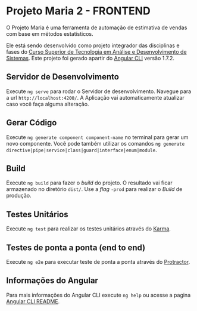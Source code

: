 # Projeto Maria 2 - FRONTEND

O Projeto Maria é uma ferramenta de automação de estimativa de vendas com base em métodos estatísticos.

Ele está sendo desenvolvido como projeto integrador das disciplinas e fases do  [Curso Superior de Tecnologia em Análise e Desenvolvimento de Sistemas](https://www.sc.senai.br/siteinstitucional/curso/superior-de-tecnologia-em-analise-e-desenvolvimento-de-sistemas/3404).
Este projeto foi gerado apartir do [Angular CLI](https://github.com/angular/angular-cli) versão 1.7.2.

## Servidor de Desenvolvimento

Execute `ng serve` para rodar o Servidor de desenvolvimento. Navegue para a url  `http://localhost:4200/`. A Aplicação vai automaticamente atualizar caso você faça alguma alteração.

## Gerar Código

Execute `ng generate component component-name` no terminal  para gerar um novo componente. Você pode também utilizar os comandos 
`ng generate directive|pipe|service|class|guard|interface|enum|module`.

## Build

Execute `ng build` para fazer o *build* do projeto. O resultado vai ficar armazenado no diretório `dist/`. Use a *flag* `-prod` para realizar o *Build* de produção.

## Testes Unitários

Execute `ng test` para realizar os testes unitários através do [Karma](https://karma-runner.github.io).

## Testes de ponta a ponta (end to end)

Execute `ng e2e` para executar teste de ponta a ponta através do [Protractor](http://www.protractortest.org/).

## Informações do Angular

Para mais informações do Angular CLI execute `ng help` ou acesse a pagina [Angular CLI README](https://github.com/angular/angular-cli/blob/master/README.md).
